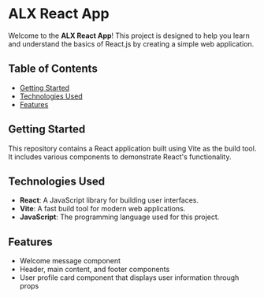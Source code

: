 # ALX React App

Welcome to the **ALX React App**! This project is designed to help you learn and understand the basics of React.js by creating a simple web application.

## Table of Contents

- [Getting Started](#getting-started)
- [Technologies Used](#technologies-used)
- [Features](#features)

## Getting Started

This repository contains a React application built using Vite as the build tool. It includes various components to demonstrate React's functionality.

## Technologies Used

- **React**: A JavaScript library for building user interfaces.
- **Vite**: A fast build tool for modern web applications.
- **JavaScript**: The programming language used for this project.


## Features

- Welcome message component
- Header, main content, and footer components
- User profile card component that displays user information through props